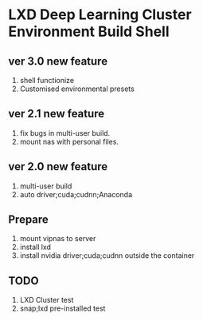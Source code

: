 # LXD Deep Learning Cluster Environment Build Shell

## ver 3.0 new feature
1. shell functionize
2. Customised environmental presets


## ver 2.1 new feature
1. fix bugs in multi-user build.
2. mount nas with personal files.

## ver 2.0 new feature
1. multi-user build
2. auto driver;cuda;cudnn;Anaconda

## Prepare
1. mount vipnas to server
2. install lxd
3. install nvidia driver;cuda;cudnn outside the container

## TODO
1. LXD Cluster test
2. snap;lxd pre-installed test
